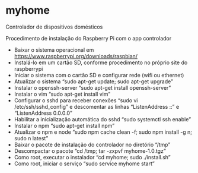 # myhome
Controlador de dispositivos domésticos

Procedimento de instalação do Raspberry Pi com o app controlador

- Baixar o sistema operacional em https://www.raspberrypi.org/downloads/raspbian/<br>
- Instalá-lo em um cartão SD, conforme procedimento no próprio site do raspberrypi<br>
- Iniciar o sistema com o cartão SD e configurar rede (wifi ou ethernet)<br>
- Atualizar o sistema “sudo apt-get update; sudo apt-get upgrade”<br>
- Instalar o openssh-server “sudo apt-get install openssh-server”<br>
- Instalar o vim “sudo apt-get install vim”<br>
- Configurar o sshd para receber conexões “sudo vi /etc/ssh/sshd_config” e descomentar as linhas “ListenAddress ::” e “ListenAddress 0.0.0.0”<br>
- Habilitar a inicialização automática do sshd “sudo systemctl ssh enable”<br>
- Instalar o npm “sudo apt-get install npm”<br>
- Atualizar o npm e node “sudo npm cache clean -f; sudo npm install -g n; sudo n latest”<br>
- Baixar o pacote de instalação do controlador no diretório “/tmp”<br>
- Descompactar o pacote “cd /tmp; tar -zxpvf myhome-1.0.tgz”<br>
- Como root, executar o instalador “cd myhome; sudo ./install.sh”<br>
- Como root, iniciar o serviço “sudo service myhome start”<br>
